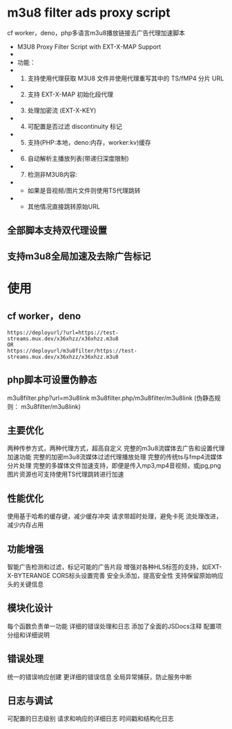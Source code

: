# m3u8 filter ads proxy script
cf worker，deno，php多语言m3u8播放链接去广告代理加速脚本

 * M3U8 Proxy Filter Script with EXT-X-MAP Support
 *
 * 功能：
 * 1. 支持使用代理获取 M3U8 文件并使用代理重写其中的 TS/fMP4 分片 URL
 * 2. 支持 EXT-X-MAP 初始化段代理
 * 3. 处理加密流 (EXT-X-KEY)
 * 4. 可配置是否过滤 discontinuity 标记
 * 5. 支持(PHP:本地，deno:内存，worker:kv)缓存
 * 6. 自动解析主播放列表(带递归深度限制)
 * 7. 检测非M3U8内容:
 *    - 如果是音视频/图片文件则使用TS代理跳转
 *    - 其他情况直接跳转原始URL

## 全部脚本支持双代理设置
## 支持m3u8全局加速及去除广告标记
# 使用
## cf worker，deno
```
https://deployurl/?url=https://test-streams.mux.dev/x36xhzz/x36xhzz.m3u8
OR
https://deployurl/m3u8filter/https://test-streams.mux.dev/x36xhzz/x36xhzz.m3u8
```

## php脚本可设置伪静态
m3u8filter.php?url=m3u8link
m3u8filter.php/m3u8filter/m3u8link
(伪静态规则： m3u8filter/m3u8link)


## 主要优化
两种传参方式，两种代理方式，超高自定义
完整的m3u8流媒体去广告和设置代理加速功能
完整的加密m3u8流媒体过滤代理播放处理
完整的传统ts与fmp4流媒体分片处理
完整的多媒体文件加速支持，即便是传入mp3,mp4音视频，或jpg,png图片资源也可支持使用TS代理跳转进行加速

## 性能优化

使用基于哈希的缓存键，减少缓存冲突
请求带超时处理，避免卡死
流处理改进，减少内存占用

## 功能增强

智能广告检测和过滤，标记可能的广告片段
增强对各种HLS标签的支持，如EXT-X-BYTERANGE
CORS标头设置完善
安全头添加，提高安全性
支持保留原始响应头的关键信息

## 模块化设计

每个函数负责单一功能
详细的错误处理和日志
添加了全面的JSDocs注释
配置项分组和详细说明

## 错误处理

统一的错误响应创建
更详细的错误信息
全局异常捕获，防止服务中断

## 日志与调试

可配置的日志级别
请求和响应的详细日志
时间戳和结构化日志
